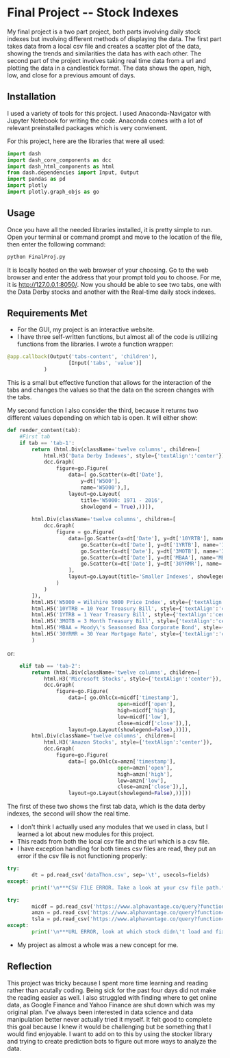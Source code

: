 # Final Project -- Stock Indexes

My final project is a two part project, both parts involving daily stock indexes but involving different methods of displaying the data. The first part takes data from a local csv file and creates a scatter plot of the data, showing the trends and similarities the data has with each other. The second part of the project involves taking real time data from a url and plotting the data in a candlestick format. The data shows the open, high, low, and close for a previous amount of days.

## Installation

I used a variety of tools for this project. I used Anaconda-Navigator with Jupyter Notebook for writing the code. Anaconda comes with a lot of relevant preinstalled packages which is very convienent. 

For this project, here are the libraries that were all used:
```python
import dash
import dash_core_components as dcc
import dash_html_components as html
from dash.dependencies import Input, Output
import pandas as pd
import plotly
import plotly.graph_objs as go
```

## Usage
Once you have all the needed libraries installed, it is pretty simple to run. Open your terminal or command prompt and move to the location of the file, then enter the following command:
```bash
python FinalProj.py
```
It is locally hosted on the web browser of your choosing. Go to the web browser and enter the address that your prompt told you to choose. For me, it is http://127.0.0.1:8050/. Now you should be able to see two tabs, one with the Data Derby stocks and another with the Real-time daily stock indexes.

## Requirements Met
- For the GUI, my project is an interactive website.
- I have three self-written functions, but almost all of the code is utilizing functions from the libraries. I wrote a function wrapper:
```python
@app.callback(Output('tabs-content', 'children'),
					[Input('tabs', 'value')]
			)
```
  This is a small but effective function that allows for the interaction of the tabs and changes the values so that the data    on the screen changes with the tabs.
  
  My second function I also consider the third, because it returns two different values depending on which tab is open. It will either show:
```python
def render_content(tab):
	#First tab
	if tab == 'tab-1':
		return (html.Div(className='twelve columns', children=[
			html.H3('Data Derby Indexes', style={'textAlign':'center'}),
			dcc.Graph(
				figure=go.Figure(
					data=[ go.Scatter(x=dt['Date'], 
						y=dt['W500'], 
						name='W5000'),],
					layout=go.Layout(
						title='W5000: 1971 - 2016',
						showlegend = True),))]),
		
		html.Div(className='twelve columns', children=[
			dcc.Graph(
				figure = go.Figure(
					data=[go.Scatter(x=dt['Date'], y=dt['10YRTB'], name='10YRTB'),
						go.Scatter(x=dt['Date'], y=dt['1YRTB'], name='1YRTB'),
						go.Scatter(x=dt['Date'], y=dt['3MOTB'], name='3MOTB'),
						go.Scatter(x=dt['Date'], y=dt['MBAA'], name='MBAA'),
						go.Scatter(x=dt['Date'], y=dt['30YRMR'], name='30YRMR'),
					],
					layout=go.Layout(title='Smaller Indexes', showlegend=True),
				)
			)
		]),
		html.H5('W5000 = Wilshire 5000 Price Index', style={'textAlign':'center'}),
		html.H5('10YTRB = 10 Year Treasury Bill', style={'textAlign':'center'}),
		html.H5('1YTRB = 1 Year Treasury Bill', style={'textAlign':'center'}),
		html.H5('3MOTB = 3 Month Treasury Bill', style={'textAlign':'center'}),
		html.H5('MBAA = Moody\'s Seasonsed Baa Corporate Bond', style={'textAlign':'center'}),
		html.H5('30YRMR = 30 Year Mortgage Rate', style={'textAlign':'center'})
		)
```
or:
```python
	elif tab == 'tab-2':
		return (html.Div(className='twelve columns', children=[
			html.H3('Microsoft Stocks', style={'textAlign':'center'}),
			dcc.Graph(
				figure=go.Figure(
					data=[ go.Ohlc(x=micdf['timestamp'], 
									open=micdf['open'], 
									high=micdf['high'], 
									low=micdf['low'],
									close=micdf['close']),],
					layout=go.Layout(showlegend=False),))]),
		html.Div(className='twelve columns', children=[
			html.H3('Amazon Stocks', style={'textAlign':'center'}),
			dcc.Graph(
				figure=go.Figure(
					data=[ go.Ohlc(x=amzn['timestamp'], 
									open=amzn['open'], 
									high=amzn['high'], 
									low=amzn['low'],
									close=amzn['close']),],
					layout=go.Layout(showlegend=False),))]))
```
  The first of these two shows the first tab data, which is the data derby indexes, the second will show the real time.

- I don't think I actually used any modules that we used in class, but I learned a lot about new modules for this project.
- This reads from both the local csv file and the url which is a csv file.
- I have exception handling for both times csv files are read, they put an error if the csv file is not functioning properly:
```python
try:
        dt = pd.read_csv('dataThon.csv', sep='\t', usecols=fields)
except:
        print('\n***CSV FILE ERROR. Take a look at your csv file path.***\n')

try:
        micdf = pd.read_csv('https://www.alphavantage.co/query?function=TIME_SERIES_DAILY&symbol=MSFT&apikey=V39QMK0NXHH2RAQE&datatype=csv')
        amzn = pd.read_csv('https://www.alphavantage.co/query?function=TIME_SERIES_DAILY&symbol=AMZN&apikey=V39QMK0NXHH2RAQE&datatype=csv')
        tsla = pd.read_csv('https://www.alphavantage.co/query?function=TIME_SERIES_DAILY&symbol=TSLA&apikey=V39QMK0NXHH2RAQE&datatype=csv')
except:
        print('\n***URL ERROR, look at which stock didn\'t load and fix the url.***\n')
```
- My project as almost a whole was a new concept for me.

## Reflection
This project was tricky because I spent more time learning and reading rather than acutally coding. Being sick for the past four days did not make the reading easier as well. I also struggled with finding where to get online data, as Google Finance and Yahoo Finance are shut down which was my original plan. I've always been interested in data science and data manipulation better never actually tried it myself. It felt good to complete this goal because I knew it would be challenging but be something that I would find enjoyable. I want to add on to this by using the stocker library and trying to create prediction bots to figure out more ways to analyze the data.

